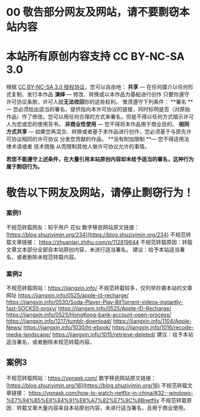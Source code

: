 # 00 敬告部分网友及网站，请不要剽窃本站内容


# 本站所有原创内容支持 CC BY-NC-SA 3.0

根据 [CC BY-NC-SA 3.0 授权协议](https://creativecommons.org/licenses/by-nc-sa/3.0/hk/deed.zh)，您可以自由地：
**共享** — 在任何媒介以任何形式复制、发行本作品
**演绎** — 修改、转换或以本作品为基础进行创作
只要你遵守许可协议条款，许可人就**无法收回**你的这些权利。
惟须遵守下列条件：
**署名 **— 您必须给出适当的署名，提供指向本许可协议的链接，同时标明是否（对原始作品）作了修改。您可以用任何合理的方式来署名，但是不得以任何方式暗示许可人为您或您的使用背书。
**非商业性使用** — 您不得将本作品用于商业目的。
**相同方式共享** — 如果您再混合、转换或者基于本作品进行创作，您必须基于与原先许可协议相同的许可协议 分发您贡献的作品。
**没有附加限制 **— 您不得适用法律术语或者 技术措施 从而限制其他人做许可协议允许的事情。


**若您不能遵守上述条件，在大量引用本站原创内容却未给予适当的署名，这种行为属于剽窃行为。**

# 敬告以下网友及网站，请停止剽窃行为！

### 案例1
不规范转载网友：知乎用户 花似
数字移民网站原文链接： [https://blog.shuziyimin.org/234](https://blog.shuziyimin.org/234)
不规范转载文章链接： https://zhuanlan.zhihu.com/p/112819644
不规范转载原因：转载文章文本部分全部自本站原创内容，未进行适当署名。
建议：给予本站适当署名，或者删除未规范转载内容。

### 案例2
不规范转载网站：https://jiangxin.info/
不规范转载较多，仅列举抄袭本站的文章网址
https://jiangxin.info/0525/apple-id-recharge/
https://jiangxin.info/0530/Soda-Player-Play-BitTorrent-videos-instantly-fast-SOCKS5-proxy/
https://jiangxin.info/0525/Apple-ID-Recharge/
https://jiangxin.info/0525/HongKong-bank-account-open-process/
https://jiangxin.info/1217/tumblr-download/
https://jiangxin.info/1104/Apple-News/
https://jiangxin.info/1030/ht-ebook/
https://jiangxin.info/1016/recode-media-landscape/
https://jiangxin.info/1015/retrieve-deleted/
建议：给予本站适当署名，或者删除未规范转载内容。

## 案例3 

不规范转载网站：https://vpnask.com/
数字移民网站原文链接：[https://blog.shuziyimin.org/16](https://blog.shuziyimin.org/16)
不规范转载文章链接：
https://vpnask.com/how-to-watch-netflix-in-china/#32--windows-%E7%94%B5%E8%84%91%E8%A7%82%E7%9C%8Bnetflix
不规范转载原因：转载文章大量内容来自本站原创内容，未进行适当署名，且用于商业使用。